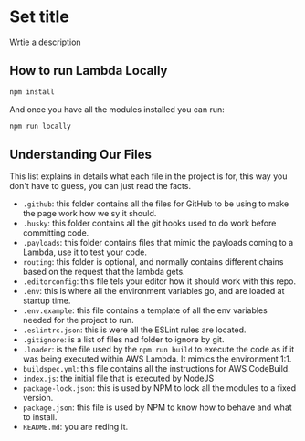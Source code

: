 # Set title

Wrtie a description

## How to run Lambda Locally

```sh
npm install
```

And once you have all the modules installed you can run:

```sh
npm run locally
```

## Understanding Our Files

This list explains in details what each file in the project is for, this way you don't have to guess, you can just read the facts.

- `.github`: this folder contains all the files for GitHub to be using to make the page work how we sy it should.
- `.husky`: this folder contains all the git hooks used to do work before committing code.
- `.payloads`: this folder contains files that mimic the payloads coming to a Lambda, use it to test your code.
- `routing`: this folder is optional, and normally contains different chains based on the request that the lambda gets.
- `.editorconfig`: this file tels your editor how it should work with this repo.
- `.env`: this is where all the environment variables go, and are loaded at startup time.
- `.env.example`: this file contains a template of all the env variables needed for the project to run.
- `.eslintrc.json`: this is were all the ESLint rules are located.
- `.gitignore`: is a list of files nad folder to ignore by git.
- `.loader`: is the file used by the `npm run build` to execute the code as if it was being executed within AWS Lambda. It mimics the environment 1:1.
- `buildspec.yml`: this file contains all the instructions for AWS CodeBuild.
- `index.js`: the initial file that is executed by NodeJS
- `package-lock.json`: this is used by NPM to lock all the modules to a fixed version.
- `package.json`: this file is used by NPM to know how to behave and what to install.
- `README.md`: you are reding it.
